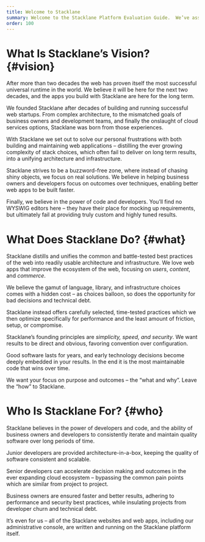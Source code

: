 ```yaml
---
title: Welcome to Stacklane
summary: Welcome to the Stacklane Platform Evaluation Guide.  We’ve assembled this guide to provide a high level overview of the platform and our vision.  This guide largely focuses on the “what” and “why”, leaving the more detailed “how” to our [developer documentation](http://stacklane.com/docs/).
order: 100
---
```


# What Is Stacklane’s Vision? {#vision}

After more than two decades the web has proven itself the most successful universal runtime in the world.  We believe it will be here for the next two decades, and the apps you build with Stacklane are here for the long term.

We founded Stacklane after decades of building and running successful web startups.  From complex architecture, to the mismatched goals of business owners and development teams, and finally the onslaught of cloud services options, Stacklane was born from those experiences.

With Stacklane we set out to solve our personal frustrations with both building and maintaining web applications – distilling the ever growing complexity of stack choices, which often fail to deliver on long term results, into a unifying architecture and infrastructure.

Stacklane strives to be a buzzword-free zone, where instead of chasing shiny objects, we focus on real solutions.  We believe in helping business owners and developers focus on outcomes over techniques, enabling better web apps to be built faster.

Finally, we believe in the power of code and developers.  You’ll find no WYSWIG editors here – they have their place for mocking up requirements, but ultimately fail at providing truly custom and highly tuned results.


# What Does Stacklane Do? {#what}

Stacklane distills and unifies the common and battle-tested best practices of the web into readily usable architecture and infrastructure.  We love web apps that improve the ecosystem of the web, focusing on _users_, _content_, and _commerce_.

We believe the gamut of language, library, and infrastructure choices comes with a hidden cost – as choices balloon, so does the opportunity for bad decisions and technical debt.

Stacklane instead offers carefully selected, time-tested practices which we then optimize specifically for performance and the least amount of friction, setup, or compromise.

Stacklane’s founding principles are _simplicity, speed, and security_.  We want results to be direct and obvious, favoring convention over configuration.

Good software lasts for years, and early technology decisions become deeply embedded in your results.  In the end it is the most maintainable code that wins over time.

We want your focus on purpose and outcomes – the “what and why”.  Leave the “how” to Stacklane.


# Who Is Stacklane For? {#who}

Stacklane believes in the power of developers and code, and the ability of business owners and developers to consistently iterate and maintain quality software over long periods of time.

Junior developers are provided architecture-in-a-box, keeping the quality of software consistent and scalable.

Senior developers can accelerate decision making and outcomes in the ever expanding cloud ecosystem –  bypassing the common pain points which are similar from project to project.

Business owners are ensured faster and better results, adhering to performance and security best practices, while insulating projects from developer churn and technical debt.

It’s even for us – all of the Stacklane websites and web apps, including our administrative console, are written and running on the Stacklane platform itself.
